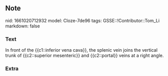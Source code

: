 ## Note
nid: 1661020712932
model: Cloze-7de96
tags: GSSE::!Contributor::Tom_Li
markdown: false

### Text
<div>
  In front of the {{c1::inferior vena cava}}, the splenic vein
  joins the vertical trunk of {{c2::superior mesenteric}} and
  {{c2::portal}} veins at a right angle.
</div>

### Extra

